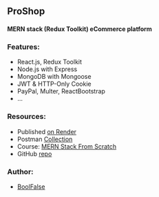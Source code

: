
## ProShop

#### MERN stack (Redux Toolkit) eCommerce platform


### Features:

- React.js, Redux Toolkit
- Node.js with Express
- MongoDB with Mongoose
- JWT & HTTP-Only Cookie
- PayPal, Multer, ReactBootstrap
- ...


### Resources:

- Published [on Render](https://proshop-ws8p.onrender.com/)
- Postman [Collection](https://documenter.getpostman.com/view/1747137/2s93eX2Dym)
- Course: [MERN Stack From Scratch](https://www.traversymedia.com/mern-stack-from-scratch)
- GitHub [repo](https://github.com/bradtraversy/proshop-v2)


### Author:

- [BoolFalse](https://boolfalse.com/)
